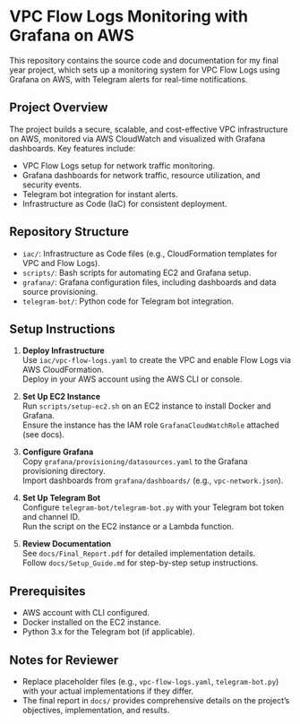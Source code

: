 # VPC Flow Logs Monitoring with Grafana on AWS

This repository contains the source code and documentation for my final year project, which sets up a monitoring system for VPC Flow Logs using Grafana on AWS, with Telegram alerts for real-time notifications.

## Project Overview

The project builds a secure, scalable, and cost-effective VPC infrastructure on AWS, monitored via AWS CloudWatch and visualized with Grafana dashboards. Key features include:

- VPC Flow Logs setup for network traffic monitoring.
- Grafana dashboards for network traffic, resource utilization, and security events.
- Telegram bot integration for instant alerts.
- Infrastructure as Code (IaC) for consistent deployment.

## Repository Structure

- `iac/`: Infrastructure as Code files (e.g., CloudFormation templates for VPC and Flow Logs).
- `scripts/`: Bash scripts for automating EC2 and Grafana setup.
- `grafana/`: Grafana configuration files, including dashboards and data source provisioning.
- `telegram-bot/`: Python code for Telegram bot integration.

## Setup Instructions

1. **Deploy Infrastructure**  
   Use `iac/vpc-flow-logs.yaml` to create the VPC and enable Flow Logs via AWS CloudFormation.  
   Deploy in your AWS account using the AWS CLI or console.

2. **Set Up EC2 Instance**  
   Run `scripts/setup-ec2.sh` on an EC2 instance to install Docker and Grafana.  
   Ensure the instance has the IAM role `GrafanaCloudWatchRole` attached (see docs).

3. **Configure Grafana**  
   Copy `grafana/provisioning/datasources.yaml` to the Grafana provisioning directory.  
   Import dashboards from `grafana/dashboards/` (e.g., `vpc-network.json`).

4. **Set Up Telegram Bot**  
   Configure `telegram-bot/telegram-bot.py` with your Telegram bot token and channel ID.  
   Run the script on the EC2 instance or a Lambda function.

5. **Review Documentation**  
   See `docs/Final_Report.pdf` for detailed implementation details.  
   Follow `docs/Setup_Guide.md` for step-by-step setup instructions.

## Prerequisites

- AWS account with CLI configured.
- Docker installed on the EC2 instance.
- Python 3.x for the Telegram bot (if applicable).

## Notes for Reviewer

- Replace placeholder files (e.g., `vpc-flow-logs.yaml`, `telegram-bot.py`) with your actual implementations if they differ.  
- The final report in `docs/` provides comprehensive details on the project’s objectives, implementation, and results.
